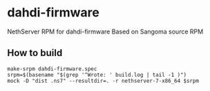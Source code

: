 # dahdi-firmware
NethServer RPM for dahdi-firmware
Based on Sangoma source RPM

## How to build
```
make-srpm dahdi-firmware.spec
srpm=$(basename "$(grep '^Wrote: ' build.log | tail -1 )")
mock -D "dist .ns7" --resultdir=. -r nethserver-7-x86_64 $srpm
```

